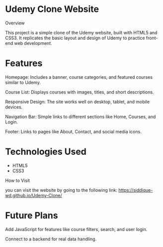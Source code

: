 # Udemy Clone Website

Overview

This project is a simple clone of the Udemy website, built with HTML5 and CSS3. It replicates the basic layout and design of Udemy to practice front-end web development.

# Features 

Homepage: Includes a banner, course categories, and featured courses similar to Udemy.

Course List: Displays courses with images, titles, and short descriptions.

Responsive Design: The site works well on desktop, tablet, and mobile devices.

Navigation Bar: Simple links to different sections like Home, Courses, and Login.

Footer: Links to pages like About, Contact, and social media icons.

# Technologies Used

- HTML5 
- CSS3 

How to Visit

 you can visit the website by going to the following link: https://siddique-wd.github.io/Udemy-Clone/

# Future Plans

Add JavaScript for features like course filters, search, and user login.

Connect to a backend for real data handling.
